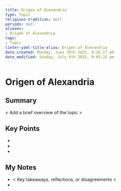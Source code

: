 ```yaml
---
title: Origen of Alexandria
type: Topic
religious-tradition: null
periods: null
aliases:
- Origen of Alexandria
tags:
- Topic
linter-yaml-title-alias: Origen of Alexandria
date_created: Monday, June 30th 2025, 9:18:17 pm
date_modified: Sunday, July 6th 2025, 9:01:25 pm
---
```


# Origen of Alexandria

## Summary
< Add a brief overview of the topic >

## Key Points
- 
- 
- 

## My Notes
- < Key takeaways, reflections, or disagreements >
- 